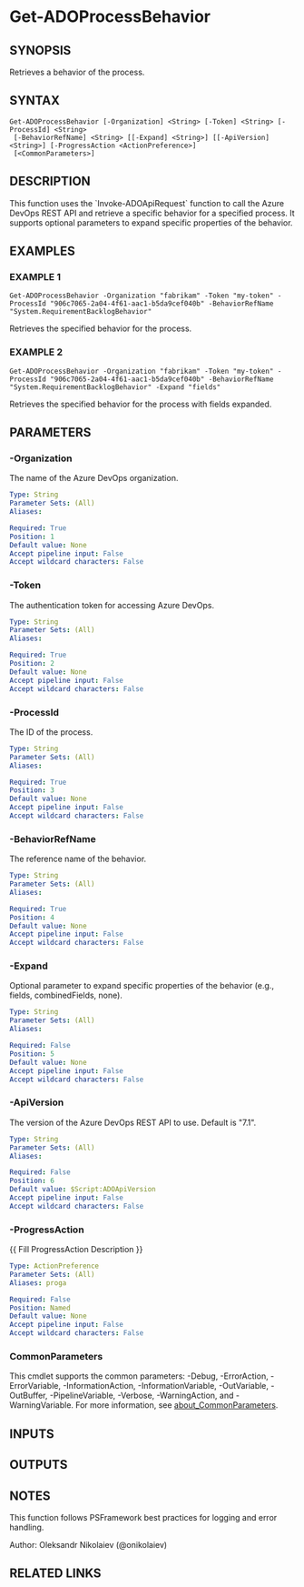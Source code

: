 ﻿---
external help file: ado.core-help.xml
Module Name: ado.core
online version: https://learn.microsoft.com/azure/devops
schema: 2.0.0
---

# Get-ADOProcessBehavior

## SYNOPSIS
Retrieves a behavior of the process.

## SYNTAX

```
Get-ADOProcessBehavior [-Organization] <String> [-Token] <String> [-ProcessId] <String>
 [-BehaviorRefName] <String> [[-Expand] <String>] [[-ApiVersion] <String>] [-ProgressAction <ActionPreference>]
 [<CommonParameters>]
```

## DESCRIPTION
This function uses the \`Invoke-ADOApiRequest\` function to call the Azure DevOps REST API and retrieve a specific behavior for a specified process.
It supports optional parameters to expand specific properties of the behavior.

## EXAMPLES

### EXAMPLE 1
```
Get-ADOProcessBehavior -Organization "fabrikam" -Token "my-token" -ProcessId "906c7065-2a04-4f61-aac1-b5da9cef040b" -BehaviorRefName "System.RequirementBacklogBehavior"
```

Retrieves the specified behavior for the process.

### EXAMPLE 2
```
Get-ADOProcessBehavior -Organization "fabrikam" -Token "my-token" -ProcessId "906c7065-2a04-4f61-aac1-b5da9cef040b" -BehaviorRefName "System.RequirementBacklogBehavior" -Expand "fields"
```

Retrieves the specified behavior for the process with fields expanded.

## PARAMETERS

### -Organization
The name of the Azure DevOps organization.

```yaml
Type: String
Parameter Sets: (All)
Aliases:

Required: True
Position: 1
Default value: None
Accept pipeline input: False
Accept wildcard characters: False
```

### -Token
The authentication token for accessing Azure DevOps.

```yaml
Type: String
Parameter Sets: (All)
Aliases:

Required: True
Position: 2
Default value: None
Accept pipeline input: False
Accept wildcard characters: False
```

### -ProcessId
The ID of the process.

```yaml
Type: String
Parameter Sets: (All)
Aliases:

Required: True
Position: 3
Default value: None
Accept pipeline input: False
Accept wildcard characters: False
```

### -BehaviorRefName
The reference name of the behavior.

```yaml
Type: String
Parameter Sets: (All)
Aliases:

Required: True
Position: 4
Default value: None
Accept pipeline input: False
Accept wildcard characters: False
```

### -Expand
Optional parameter to expand specific properties of the behavior (e.g., fields, combinedFields, none).

```yaml
Type: String
Parameter Sets: (All)
Aliases:

Required: False
Position: 5
Default value: None
Accept pipeline input: False
Accept wildcard characters: False
```

### -ApiVersion
The version of the Azure DevOps REST API to use.
Default is "7.1".

```yaml
Type: String
Parameter Sets: (All)
Aliases:

Required: False
Position: 6
Default value: $Script:ADOApiVersion
Accept pipeline input: False
Accept wildcard characters: False
```

### -ProgressAction
{{ Fill ProgressAction Description }}

```yaml
Type: ActionPreference
Parameter Sets: (All)
Aliases: proga

Required: False
Position: Named
Default value: None
Accept pipeline input: False
Accept wildcard characters: False
```

### CommonParameters
This cmdlet supports the common parameters: -Debug, -ErrorAction, -ErrorVariable, -InformationAction, -InformationVariable, -OutVariable, -OutBuffer, -PipelineVariable, -Verbose, -WarningAction, and -WarningVariable. For more information, see [about_CommonParameters](http://go.microsoft.com/fwlink/?LinkID=113216).

## INPUTS

## OUTPUTS

## NOTES
This function follows PSFramework best practices for logging and error handling.

Author: Oleksandr Nikolaiev (@onikolaiev)

## RELATED LINKS
